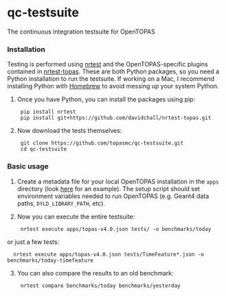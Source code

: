 # qc-testsuite
The continuous integration testsuite for OpenTOPAS

### Installation
Testing is performed using [nrtest](https://github.com/davidchall/nrtest) and the OpenTOPAS-specific plugins contained in [nrtest-topas](https://github.com/davidchall/nrtest-topas).
These are both Python packages, so you need a Python installation to run the testsuite.
If working on a Mac, I recommend installing Python with [Homebrew](http://brew.sh) to avoid messing up your system Python.

1. Once you have Python, you can install the packages using pip:

        pip install nrtest
        pip install git+https://github.com/davidchall/nrtest-topas.git

2. Now download the tests themselves:

        git clone https://github.com/topasmc/qc-testsuite.git
        cd qc-testsuite
    
### Basic usage
1. Create a metadata file for your local OpenTOPAS installation in the `apps` directory (look [here](https://github.com/topasmc/qc-testsuite/blob/master/apps/topas-1.0-beta8.json) for an example).
The setup script should set environment variables needed to run OpenTOPAS (e.g. Geant4 data paths, `DYLD_LIBRARY_PATH`, etc).

2. Now you can execute the entire testsuite:

        nrtest execute apps/topas-v4.0.json tests/ -o benchmarks/today
        
  or just a few tests:
        
      nrtest execute apps/topas-v4.0.json tests/TimeFeature*.json -o benchmarks/today-timefeature
        
3. You can also compare the results to an old benchmark:

        nrtest compare benchmarks/today benchmarks/yesterday

